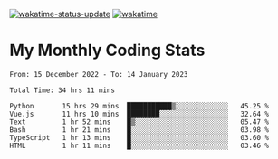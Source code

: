 [![wakatime-status-update](https://github.com/noopurphalak/noopurphalak/workflows/wakatime-status-update/badge.svg)](https://github.com/noopurphalak/noopurphalak/actions/workflows/main.yml)
[![wakatime](https://wakatime.com/badge/user/80ace140-ef40-4fdd-b8ed-f3be3d2e1aea.svg)](https://wakatime.com/@80ace140-ef40-4fdd-b8ed-f3be3d2e1aea)

# My Monthly Coding Stats

<!--START_SECTION:waka-->

```text
From: 15 December 2022 - To: 14 January 2023

Total Time: 34 hrs 11 mins

Python       15 hrs 29 mins  ███████████▒░░░░░░░░░░░░░   45.25 %
Vue.js       11 hrs 10 mins  ████████░░░░░░░░░░░░░░░░░   32.64 %
Text         1 hr 52 mins    █▒░░░░░░░░░░░░░░░░░░░░░░░   05.47 %
Bash         1 hr 21 mins    █░░░░░░░░░░░░░░░░░░░░░░░░   03.98 %
TypeScript   1 hr 13 mins    █░░░░░░░░░░░░░░░░░░░░░░░░   03.60 %
HTML         1 hr 11 mins    █░░░░░░░░░░░░░░░░░░░░░░░░   03.46 %
```

<!--END_SECTION:waka-->
